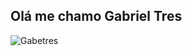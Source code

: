 ## Olá me chamo Gabriel Tres 
![Gabetres](https://github-readme-stats.vercel.app/api?username=Gabetres&show_icons=true&bg_color=00000000&text_color=e01e37&title_color=e01e37&icon_color=e01e37&border_color=e01e37) 

